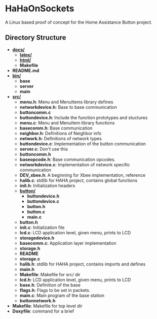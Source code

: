 # HaHaOnSockets

A Linux based proof of concept for the Home Assistance Button 	project.

## Directory Structure

- **[docs/](docs)**
   - **[latex/](docs/latex)**
   - **[html/](docs/html)**
   - **Makefile**
- **README.md**
- **[bin/](bin)**
   - **base**
   - **server**
   - **main**
- **[src/](src)**
   - **menu.h**: Menu and MenuItems library defines
   - **networkdevice.h**: Base to base communication
   - **buttoncomm.c**
   - **buttondevice.h**: Include the function prototypes and stuctures
   - **menu.c**: Menu and MenuItem library functions
   - **basecomm.h**: Base communication
   - **neighbor.h**: Definitions of Neighbor info
   - **network.h**: Definitions of network types
   - **buttondevice.c**: Implementation of the button communication
   - **server.c**: Don't use this
   - **buttoncomm.h**
   - **baseopcode.h**: Base communication opcodes.
   - **networkdevice.c**: Implementation of network specific communication
   - **DEV_xbee.h**: A beginning for Xbee implementation, reference
   - **halib.c**: stdlib for HAHA project, contains global functions
   - **init.h**: Initialization headers
   - **[button/](src/button)**
      - **buttondevice.h**
      - **buttondevice.c**
      - **button.h**
      - **button.c**
      - **main.c**
   - **button.h**
   - **init.c**: Initialization file
   - **lcd.c**: LCD application level, given menu, prints to LCD
   - **storagedevice.h**
   - **basecomm.c**: Application layer implementation
   - **storage.h**
   - **README**
   - **storage.c**
   - **halib.h**: stdlib for HAHA project, contains imports and defines
   - **main.h**
   - **Makefile**: Makefile for src/ dir
   - **lcd.h**: LCD application level, given menu, prints to LCD
   - **base.h**: Definition of the base
   - **flags.h**: Flags to be set in packets.
   - **main.c**: Main program of the base station
   - **buttonnetwork.h**
- **Makefile**: Makefile for top level dir
- **Doxyfile**: command for a brief
